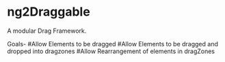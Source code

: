# ng2Draggable
A modular Drag Framework.

Goals-
#Allow Elements to be dragged 
#Allow Elements to be dragged and dropped into dragzones
#Allow Rearrangement of elements in dragZones
